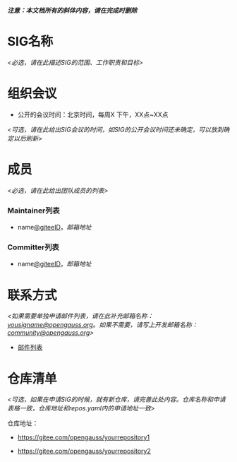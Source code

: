 ***注意：本文档所有的斜体内容，请在完成时删除***

# SIG名称

*<必选，请在此描述SIG的范围、工作职责和目标>*


# 组织会议

- 公开的会议时间：北京时间，每周X 下午，XX点~XX点

*<可选，请在此给出SIG会议的时间，如SIG的公开会议时间还未确定，可以放到确定以后刷新>*


# 成员

*<必选，请在此给出团队成员的列表>*

### Maintainer列表

- name[@giteeID](giteeID链接)，*邮箱地址*


### Committer列表

- name[@giteeID](giteeID链接)，*邮箱地址*


# 联系方式

*<如果需要单独申请邮件列表，请在此补充邮箱名称：yousigname@opengauss.org。如果不需要，请写上开发邮箱名称：community@opengauss.org>*

- [邮件列表](yoursigname@opengauss.org)


# 仓库清单

*<可选，如果在申请SIG的时候，就有新仓库，请完善此处内容。仓库名称和申请表格一致，仓库地址和repos.yaml内的申请地址一致>*

仓库地址：

- https://gitee.com/opengauss/yourrepository1

- https://gitee.com/opengauss/yourrepository2

